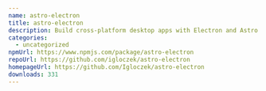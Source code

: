 ```yaml
---
name: astro-electron
title: astro-electron
description: Build cross-platform desktop apps with Electron and Astro
categories:
  - uncategorized
npmUrl: https://www.npmjs.com/package/astro-electron
repoUrl: https://github.com/igloczek/astro-electron
homepageUrl: https://github.com/Igloczek/astro-electron
downloads: 331
---
```

